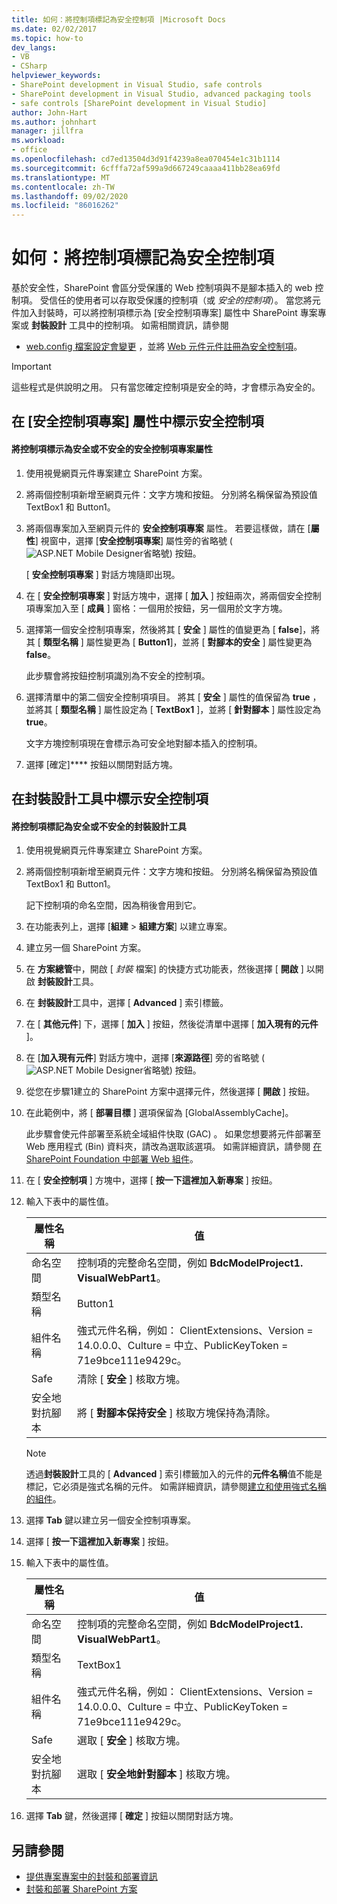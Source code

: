 ```yaml
---
title: 如何：將控制項標記為安全控制項 |Microsoft Docs
ms.date: 02/02/2017
ms.topic: how-to
dev_langs:
- VB
- CSharp
helpviewer_keywords:
- SharePoint development in Visual Studio, safe controls
- SharePoint development in Visual Studio, advanced packaging tools
- safe controls [SharePoint development in Visual Studio]
author: John-Hart
ms.author: johnhart
manager: jillfra
ms.workload:
- office
ms.openlocfilehash: cd7ed13504d3d91f4239a8ea070454e1c31b1114
ms.sourcegitcommit: 6cfffa72af599a9d667249caaaa411bb28ea69fd
ms.translationtype: MT
ms.contentlocale: zh-TW
ms.lasthandoff: 09/02/2020
ms.locfileid: "86016262"
---
```

# <a name="how-to-mark-controls-as-safe-controls"></a>如何：將控制項標記為安全控制項
  基於安全性，SharePoint 會區分受保護的 Web 控制項與不是腳本插入的 web 控制項。 受信任的使用者可以存取受保護的控制項（或 *安全的控制項*）。 當您將元件加入封裝時，可以將控制項標示為 [安全控制項專案] 屬性中 SharePoint 專案專案或 **封裝設計** 工具中的控制項。 如需相關資訊，請參閱

- [web.config 檔案設定會變更](/previous-versions/office/developer/sharepoint-2007/bb802890(v=office.12)) ，並將 [Web 元件元件註冊為安全控制項](/previous-versions/office/developer/sharepoint2003/dd587360(v=office.11))。

> [!IMPORTANT]
> 這些程式是供說明之用。 只有當您確定控制項是安全的時，才會標示為安全的。

## <a name="marking-safe-controls-in-the-safe-control-entries-property"></a>在 [安全控制項專案] 屬性中標示安全控制項

#### <a name="to-mark-controls-as-safe-or-unsafe-in-the-safe-control-entries-property"></a>將控制項標示為安全或不安全的安全控制項專案屬性

1. 使用視覺網頁元件專案建立 SharePoint 方案。

2. 將兩個控制項新增至網頁元件：文字方塊和按鈕。 分別將名稱保留為預設值 TextBox1 和 Button1。

3. 將兩個專案加入至網頁元件的 **安全控制項專案** 屬性。 若要這樣做，請在 [**屬性**] 視窗中，選擇 [**安全控制項專案**] 屬性旁的省略號 (![ASP.NET Mobile Designer](../sharepoint/media/mwellipsis.gif "ASP.NET Mobile 設計工具橢圓形")省略號) 按鈕。

     [ **安全控制項專案** ] 對話方塊隨即出現。

4. 在 [ **安全控制項專案** ] 對話方塊中，選擇 [ **加入** ] 按鈕兩次，將兩個安全控制項專案加入至 [ **成員** ] 窗格：一個用於按鈕，另一個用於文字方塊。

5. 選擇第一個安全控制項專案，然後將其 [ **安全** ] 屬性的值變更為 [ **false**]，將其 [ **類型名稱** ] 屬性變更為 [ **Button1**]，並將 [ **對腳本的安全** ] 屬性變更為 **false**。

     此步驟會將按鈕控制項識別為不安全的控制項。

6. 選擇清單中的第二個安全控制項項目。 將其 [ **安全** ] 屬性的值保留為 **true** ，並將其 [ **類型名稱** ] 屬性設定為 [ **TextBox1** ]，並將 [ **針對腳本** ] 屬性設定為 **true**。

     文字方塊控制項現在會標示為可安全地對腳本插入的控制項。

7. 選擇 [確定]**** 按鈕以關閉對話方塊。

## <a name="marking-safe-controls-in-the-package-designer"></a>在封裝設計工具中標示安全控制項

#### <a name="to-mark-controls-as-safe-or-unsafe-in-the-package-designer"></a>將控制項標記為安全或不安全的封裝設計工具

1. 使用視覺網頁元件專案建立 SharePoint 方案。

2. 將兩個控制項新增至網頁元件：文字方塊和按鈕。 分別將名稱保留為預設值 TextBox1 和 Button1。

     記下控制項的命名空間，因為稍後會用到它。

3. 在功能表列上，選擇 [**組建**  >  **組建方案**] 以建立專案。

4. 建立另一個 SharePoint 方案。

5. 在 **方案總管**中，開啟 [ *封裝* 檔案] 的快捷方式功能表，然後選擇 [ **開啟** ] 以開啟 **封裝設計**工具。

6. 在 **封裝設計**工具中，選擇 [ **Advanced** ] 索引標籤。

7. 在 [ **其他元件**] 下，選擇 [ **加入** ] 按鈕，然後從清單中選擇 [ **加入現有的元件** ]。

8. 在 [**加入現有元件**] 對話方塊中，選擇 [**來源路徑**] 旁的省略號 (![ASP.NET Mobile Designer](../sharepoint/media/mwellipsis.gif "ASP.NET Mobile 設計工具橢圓形")省略號) 按鈕。

9. 從您在步驟1建立的 SharePoint 方案中選擇元件，然後選擇 [ **開啟** ] 按鈕。

10. 在此範例中，將 [ **部署目標** ] 選項保留為 [GlobalAssemblyCache]。

     此步驟會使元件部署至系統全域組件快取 (GAC) 。 如果您想要將元件部署至 Web 應用程式 (Bin) 資料夾，請改為選取該選項。 如需詳細資訊，請參閱 [在 SharePoint Foundation 中部署 Web 組件](/previous-versions/office/developer/sharepoint-2010/cc768621(v=office.14))。

11. 在 [ **安全控制項** ] 方塊中，選擇 [ **按一下這裡加入新專案** ] 按鈕。

12. 輸入下表中的屬性值。

    |屬性名稱|值|
    |-------------------|-----------|
    |命名空間|控制項的完整命名空間，例如 **BdcModelProject1. VisualWebPart1**。|
    |類型名稱|Button1|
    |組件名稱|強式元件名稱，例如： ClientExtensions、Version = 14.0.0.0、Culture = 中立、PublicKeyToken = 71e9bce111e9429c。|
    |Safe|清除 [ **安全** ] 核取方塊。|
    |安全地對抗腳本|將 [ **對腳本保持安全** ] 核取方塊保持為清除。|

    > [!NOTE]
    > 透過**封裝設計**工具的 [ **Advanced** ] 索引標籤加入的元件的**元件名稱**值不能是標記，它必須是強式名稱的元件。 如需詳細資訊，請參閱[建立和使用強式名稱的組件](/previous-versions/dotnet/netframework-4.0/xwb8f617(v=vs.100))。

13. 選擇 **Tab** 鍵以建立另一個安全控制項專案。

14. 選擇 [ **按一下這裡加入新專案** ] 按鈕。

15. 輸入下表中的屬性值。

    |屬性名稱|值|
    |-------------------|-----------|
    |命名空間|控制項的完整命名空間，例如 **BdcModelProject1. VisualWebPart1**。|
    |類型名稱|TextBox1|
    |組件名稱|強式元件名稱，例如： ClientExtensions、Version = 14.0.0.0、Culture = 中立、PublicKeyToken = 71e9bce111e9429c。|
    |Safe|選取 [ **安全** ] 核取方塊。|
    |安全地對抗腳本|選取 [ **安全地針對腳本** ] 核取方塊。|

16. 選擇 **Tab** 鍵，然後選擇 [ **確定** ] 按鈕以關閉對話方塊。

## <a name="see-also"></a>另請參閱
- [提供專案專案中的封裝和部署資訊](../sharepoint/providing-packaging-and-deployment-information-in-project-items.md)
- [封裝和部署 SharePoint 方案](../sharepoint/packaging-and-deploying-sharepoint-solutions.md)
